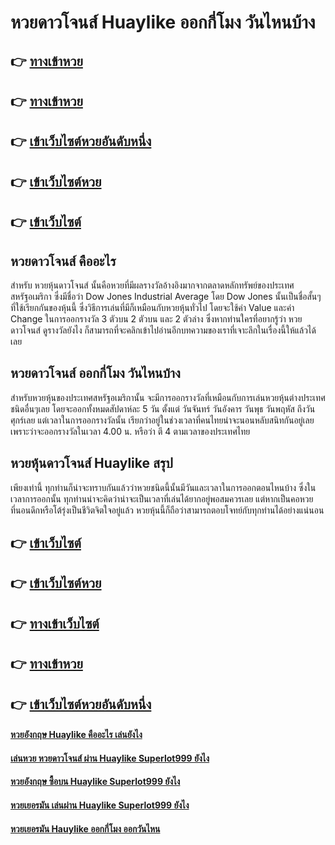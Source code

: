 # หวยดาวโจนส์ Huaylike ออกกี่โมง วันไหนบ้าง

## 👉 [ทางเข้าหวย](https://bit.ly/3xtuIYN)
## 👉 [ทางเข้าหวย](https://bit.ly/3UdfVv7)
## 👉 [เข้าเว็บไซต์หวยอันดับหนึ่ง](https://bit.ly/3UdfVv7)
## 👉 [เข้าเว็บไซต์หวย](https://bit.ly/3UdfVv7)
## 👉 [เข้าเว็บไซต์](https://bit.ly/3UdfVv7)

## หวยดาวโจนส์ คืออะไร
สำหรับ หวยหุ้นดาวโจนส์ นั้นคือหวยที่มีผลรางวัลอ้างอิงมากจากตลาดหลักทรัพย์ของประเทศสหรัฐอเมริกา ซึ่งมีชื่อว่า Dow Jones Industrial Average โดย Dow Jones นั้นเป็นชื่อสั้นๆที่ใช้เรียกกันของหุ้นนี้ ซึ่งวิธีการเล่นที่มีก็เหมือนกับหวยหุ้นทั่วไป โดยจะใช้ค่า Value และค่า Change ในการออกรางวัล 3 ตัวบน 2 ตัวบน และ 2 ตัวล่าง ซึ่งหากท่านใครที่อยากรู้ว่า หวยดาวโจนส์ ดูรางวัลยังไง ก็สามารถที่จะคลิกเข้าไปอ่านอีกบทความของเราที่เจาะลึกในเรื่องนี้ให้แล้วได้เลย

## หวยดาวโจนส์ ออกกี่โมง วันไหนบ้าง
สำหรับหวยหุ้นของประเทศสหรัฐอเมริกานั้น จะมีการออกรางวัลที่เหมือนกับการเล่นหวยหุ้นต่างประเทศชนิดอื่นๆเลย โดยจะออกทั้งหมดสัปดาห์ละ 5 วัน ตั้งแต่ วันจันทร์ วันอังคาร วันพุธ วันพฤหัส ถึงวันศุกร์เลย แต่เวลาในการออกรางวัลนั้น เรียกว่าอยู่ในช่วงเวลาที่คนไทยน่าจะนอนหลับสนิทกันอยู่เลย เพราะว่าจะออกรางวัลในเวลา 4.00 น. หรือว่า ตี 4 ตามเวลาของประเทศไทย

## หวยหุ้นดาวโจนส์ Huaylike สรุป
เพียงเท่านี้ ทุกท่านก็น่าจะทราบกันแล้วว่าหวยชนิดนี้นั้นมีวันและเวลาในการออกตอนไหนบ้าง ซึ่งในเวลาการออกนั้น ทุกท่านน่าจะคิดว่าน่าจะเป็นเวลาที่เล่นได้ยากอยู่พอสมควรเลย แต่หากเป็นคอหวยที่นอนดึกหรือโต้รุ่งเป็นชีวิตจิตใจอยู่แล้ว หวยหุ้นนี้ก็ถือว่าสามารถตอบโจทย์กับทุกท่านได้อย่างแน่นอน

## 👉 [เข้าเว็บไซต์](https://bit.ly/3xtuIYN)
## 👉 [เข้าเว็บไซต์หวย](https://bit.ly/3UdfVv7)
## 👉 [ทางเข้าเว็บไซต์](https://bit.ly/3UdfVv7)
## 👉 [ทางเข้าหวย](https://bit.ly/3UdfVv7)
## 👉 [เข้าเว็บไซต์หวยอันดับหนึ่ง](https://bit.ly/3UdfVv7)

#### [หวยอังกฤษ Huaylike คืออะไร เล่นยังไง](https://atom.io/themes/หวยอังกฤษ%20Huaylike%20คืออะไร%20เล่นยังไง)
#### [เล่นหวย หวยดาวโจนส์ ผ่าน Huaylike Superlot999 ยังไง](https://atom.io/themes/เล่นหวย%20หวยดาวโจนส์%20ผ่าน%20Huaylike%20Superlot999%20ยังไง)
#### [หวยอังกฤษ ซื้อบน Huaylike Superlot999 ยังไง](https://atom.io/themes/หวยอังกฤษ%20ซื้อบน%20Huaylike%20Superlot999%20ยังไง)
#### [หวยเยอรมัน เล่นผ่าน Huaylike Superlot999 ยังไง](https://atom.io/themes/หวยเยอรมัน%20เล่นผ่าน%20Huaylike%20Superlot999%20ยังไง)
#### [หวยเยอรมัน Hauylike ออกกี่โมง ออกวันไหน](https://atom.io/themes/หวยเยอรมัน%20Hauylike%20ออกกี่โมง%20ออกวันไหน)